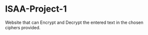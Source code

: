 # ISAA-Project-1
Website that can Encrypt and Decrypt the entered text in the chosen ciphers provided.
